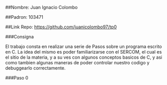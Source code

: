 ##Nombre: Juan Ignacio Colombo

##Padron: 103471

##Link Repo: https://github.com/juanicolombo97/tp0


###Consigna

El trabajo consta en realizar una serie de Pasos sobre un programa escrito en C. La idea del mismo es poder familiarizarse con el SERCOM, el cual es el sitio de la materia, y a su ves con algunos conceptos basicos de C, y asi como tambien algunas maneras de poder controlar nuestro codigo y debuggearlo correctamente.


###Paso 0

